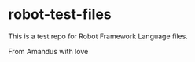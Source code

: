 # robot-test-files

This is a test repo for Robot Framework Language files.

From Amandus with love

